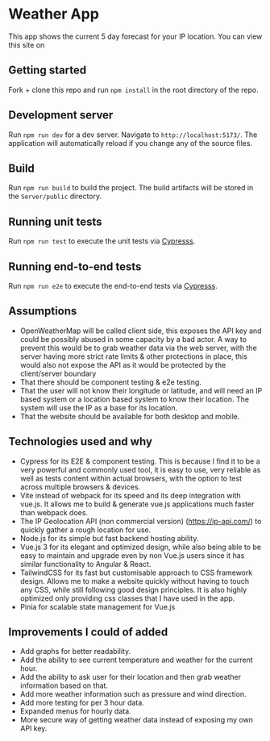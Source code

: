 # Weather App

This app shows the current 5 day forecast for your IP location. You can view this site on

## Getting started

Fork + clone this repo and run `npm install` in the root directory of the repo.

## Development server

Run `npm run dev` for a dev server. Navigate to `http://localhost:5173/`. The application will automatically reload if you change any of the source files.

## Build

Run `npm run build` to build the project. The build artifacts will be stored in the `Server/public` directory.

## Running unit tests

Run `npm run test` to execute the unit tests via [Cypresss](https://github.com/cypress-io/cypress-documentation).

## Running end-to-end tests

Run `npm run e2e` to execute the end-to-end tests via [Cypresss](https://github.com/cypress-io/cypress-documentation).


## Assumptions
- OpenWeatherMap will be called client side, this exposes the API key and could be possibly abused in some capacity by a bad actor. A way to prevent this would be to grab weather data via the web server, with the server having more strict rate limits & other protections in place, this would also not expose the API as it would be protected by the client/server boundary
- That there should be component testing & e2e testing.
- That the user will not know their longitude or latitude, and will need an IP based system or a location based system to know their location. The system will use the IP as a base for its location.
- That the website should be available for both desktop and mobile.

## Technologies used and why
- Cypress for its E2E & component testing. This is because I find it to be a very powerful and commonly used tool, it is easy to use, very reliable as well as tests content within actual browsers, with the option to test across multiple browsers & devices.
- Vite instead of webpack for its speed and its deep integration with vue.js. It allows me to build & generate vue.js applications much faster than webpack does.
- The IP Geolocation API (non commercial version) (https://ip-api.com/) to quickly gather a rough location for use.
- Node.js for its simple but fast backend hosting ability.
- Vue.js 3 for its elegant and optimized design, while also being able to be easy to maintain and upgrade even by non Vue.js users since it has similar functionality to Angular & React.
- TailwindCSS for its fast but customisable approach to CSS framework design. Allows me to make a website quickly without having to touch any CSS, while still following good design principles. It is also highly optimized only providing css classes that I have used in the app.
- Pinia for scalable state management for Vue.js

## Improvements I could of added
- Add graphs for better readability.
- Add the ability to see current temperature and weather for the current hour. 
- Add the ability to ask user for their location and then grab weather information based on that.
- Add more weather information such as pressure and wind direction.
- Add more testing for per 3 hour data.
- Expanded menus for hourly data.
- More secure way of getting weather data instead of exposing my own API key.


